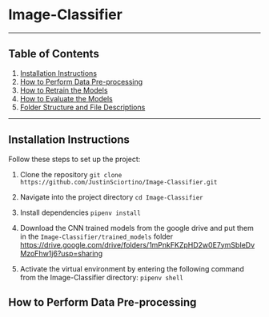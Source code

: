 # Image-Classifier

---

## **Table of Contents**
1. [Installation Instructions](#installation-instructions)
2. [How to Perform Data Pre-processing](#how-to-perform-data-pre-processing)
3. [How to Retrain the Models](#how-to-retrain-the-models)
4. [How to Evaluate the Models](#how-to-evaluate-the-models)
5. [Folder Structure and File Descriptions](#folder-structure-and-file-descriptions)

---

## **Installation Instructions**
Follow these steps to set up the project:

1. Clone the repository
```git clone https://github.com/JustinSciortino/Image-Classifier.git```

2. Navigate into the project directory
```cd Image-Classifier```
3. Install dependencies
```pipenv install```

4. Download the CNN trained models from the google drive and put them in the ```Image-Classifier/trained_models``` folder
https://drive.google.com/drive/folders/1mPnkFKZpHD2w0E7ymSbIeDvMzoFhw1j6?usp=sharing

5. Activate the virtual environment by entering the following command from the Image-Classifier directory:
   ```pipenv shell```

## **How to Perform Data Pre-processing**
